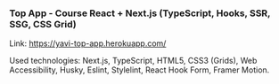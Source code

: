 ### Top App - Course React + Next.js (TypeScript, Hooks, SSR, SSG, CSS Grid)

Link: https://yavi-top-app.herokuapp.com/

Used technologies: Next.js, TypeScript, HTML5, CSS3 (Grids), Web Accessibility, Husky, Eslint, Stylelint, React Hook Form, Framer Motion.